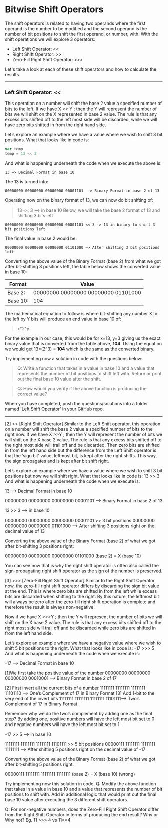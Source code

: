 # Bitwise Shift Operators
The shift operators is related to having two operands where the first operand is the number to be modified and the second operand is the number of bit positions to shift the first operand, or number, with.  With the shift operations we will explore 3 operators:  

  - Left Shift Operator:  <<
  - Right Shift Operator:  >>
  - Zero-Fill Right Shift Operator:  >>>

Let's take a look at each of these shift operators and how to calculate the results.
_____________________
### Left Shift Operator:  <<
This operation on a number will shift the base 2 value a specified number of bits to the left.  If we have X << Y ; then the Y will represent the number of bits we will shift on the X represented in   base 2 value.  The rule is that any excess bits shifted off to the left most side will be discarded, while we will have zero bits shifted in from the right hand side.

Let’s explore an example where we have a value where we wish to shift 3 bit positions.  What that looks like in code is:

```js
var temp
temp = 13 << 3
```
And what is happening underneath the code when we execute the above is:
```
13 —> Decimal Format in base 10
```
The 13 is turned into:
```
00000000 00000000 00000000 00001101  —> Binary Format in base 2 of 13
```
Operating now on the binary format of 13, we can now do bit shifting of:
>13 << 3 —> in base 10
Below, we will take the base 2 format of 13 and shifting 3 bits left
```
00000000 00000000 00000000 00001101 << 3 -> 13 in binary to shift 3 bit positions left
```
The final value in base 2 would be:
```
00000000 00000000 00000000 01101000 —> After shifting 3 bit positions left
```

Converting the above value of the Binary Format (base 2) from what we got after bit-shifting 3 positions left, the table below shows the converted value in base 10:

| Format | Value | 
|---------------------------|-----|
| Base 2:                  | 00000000 00000000 00000000 01101000 |
| Base 10:                  | 104  |

The mathematical equation to follow is where bit-shifting any number X to the left by Y bits will produce an end value in base 10 of:

> x*2^y

For the example in our case, this would be for x=13, y=3 giving us the exact binary value that is converted from the table above, **104**.  Using the equation we would get 13*(2^3) = **104** which is the same as the converted binary.

Try implementing now a solution in code with the questions below:
>Q:  Write a function that takes in a value in base 10 and a value that represents the number of bit positions to shift left with.  Return or print out the final base 10 value after the shift.

>Q:  How would you verify if the above function is producing the correct value?

When you have completed, push the questions/solutions into a folder named 'Left Shift Operator' in your GitHub repo.
_____________________

[2] >> [Right Shift Operator]
Similar to the Left Shift operator, this operation on a number will shift the base 2 value a specified number of bits to the right now.  If we have X >>Y ; then the Y will represent the number of bits we will shift on the X base 2 value.  The rule is that any excess bits shifted off to the right most side will trail off and be discarded.  Then zero bits are shifted in from the left hand side but the difference from the Left Shift operator is that the ‘sign bit’ value, leftmost bit, is kept after the right shifts.  This way, the sign propagates and is kept after bit shift right.

Let’s explore an example where we have a value where we wish to shift 3 bit positions but now we will shift right.  What that looks like in code is:
     13 >> 3
And what is happening underneath the code when we execute is:

13 —> Decimal Format in base 10

00000000 00000000 00000000 00001101  —> Binary Format in base 2 of 13

13 >> 3 —> in base 10

00000000 00000000 00000000 00001101 >> 3 bit positions
00000000 00000000 00000000 01101000 —> After shifting 3 positions right on the decimal value of 13

Converting the above value of the Binary Format (base 2) of what we got after bit-shifting 3 positions right:

00000000 00000000 00000000 01101000 (base 2) = X (base 10)

You can see now that is why the right shift operator is often also called the sign-propagating right shift operator as the sign of the number is preserved.

[3] >>> [Zero-Fill Right Shift Operator]
Similar to the Right Shift Operator now, the zero-fill right shift operator differs by discarding the sign bit value at the end.  This is where zero bits are shifted in from the left while excess bits are discarded when shifting to the right.  By this nature, the leftmost bit will always be zero after the zero-fill right shift operation is complete and therefore the result is always non-negative.

Now if we have X >>>Y ; then the Y will represent the number of bits we will shift on the X base 2 value.  The rule is that any excess bits shifted off to the right most side will trail off and be discarded while zero bits are shifted in from the left hand side.

Let’s explore an example where we have a negative value where we wish to shift 5 bit positions to the right.  What that looks like in code is:
     -17 >>> 5
And what is happening underneath the code when we execute is:

-17 —> Decimal Format in base 10

[1]We first take the positive value of the number
00000000 00000000 00000000 00010001  —> Binary Format in base 2 of 17

[2] First invert all the current bits of a number
11111111 11111111 11111111 11101110  —> One’s Complement of 17 in Binary Format
[3] Add 1-bit to the very end of the invert bits
11111111 11111111 11111111 11101111—> Two’s Complement of 17 in Binary Format

Remember why we do the two’s complement by adding one as the final step?  By adding one, positive numbers will have the left most bit set to 0 and negative numbers will have the left most bit set to 1.

-17 >> 5 —> in base 10

11111111 11111111 11111111 11101111 >> 5 bit positions
00000111  11111111 11111111 11111111  —> After shifting 5 positions right on the decimal value of -17

Converting the above value of the Binary Format (base 2) of what we got after bit-shifting 5 positions right:

00000111  11111111 11111111 11111111 (base 2) = X (base 10)  (wrong)

Try implementing now this solution in code.
Q:  Modify the above function that takes in a value in base 10 and a value that represents the number of bit positions to shift with.  Add in additional logic that would print out the final base 10 value after executing the 3 different shift operators.

Q:  For non-negative numbers, does the Zero-Fill Right Shift Operator differ from the Right Shift Operator in terms of producing the end result?  Why or Why not?   Eg.  11 >>> 4 vs 11>>4